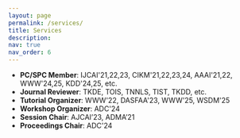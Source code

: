 ```yaml
---
layout: page
permalink: /services/
title: Services
description: 
nav: true
nav_order: 6
---
```



+ <b>PC/SPC Member</b>: IJCAI'21,22,23, CIKM'21,22,23,24, AAAI'21,22, WWW'24,25, KDD'24,25, etc.
+ <b>Journal Reviewer</b>: TKDE, TOIS, TNNLS, TIST, TKDD, etc.
+ <b>Tutorial Organizer</b>: WWW'22, DASFAA'23, WWW'25, WSDM'25
+ <b>Workshop Organizer</b>: ADC'24
+ <b>Session Chair</b>: AJCAI’23, ADMA’21
+ <b>Proceedings Chair</b>: ADC'24




